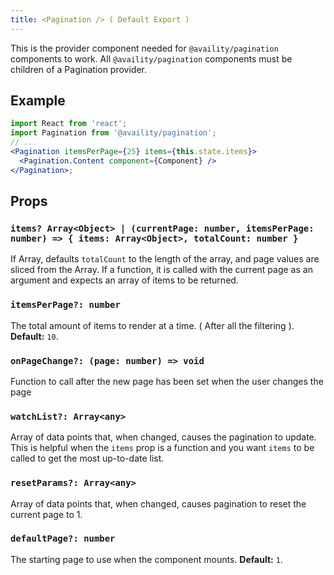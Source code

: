 ```yaml
---
title: <Pagination /> ( Default Export )
---
```


This is the provider component needed for `@availity/pagination` components to work. All `@availity/pagination` components must be children of a Pagination provider.

## Example

```jsx
import React from 'react';
import Pagination from '@availity/pagination';
// ...
<Pagination itemsPerPage={25} items={this.state.items}>
  <Pagination.Content component={Component} />
</Pagination>;
```


## Props

### `items? Array<Object> | (currentPage: number, itemsPerPage: number) => { items: Array<Object>, totalCount: number }`
If Array, defaults `totalCount` to the length of the array, and page values are sliced from the Array. If a function, it is called with the current page as an argument and expects an array of items to be returned.

### `itemsPerPage?: number`
The total amount of items to render at a time. ( After all the filtering ). **Default:** `10`.

### `onPageChange?: (page: number) => void`
Function to call after the new page has been set when the user changes the page

### `watchList?: Array<any>`
Array of data points that, when changed, causes the pagination to update. This is helpful when the `items` prop is a function and you want `items` to be called to get the most up-to-date list.

### `resetParams?: Array<any>`
Array of data points that, when changed, causes pagination to reset the current page to 1.

### `defaultPage?: number`
The starting page to use when the component mounts. **Default:** `1`.